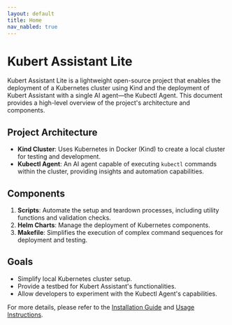 ```yaml
---
layout: default
title: Home
nav_nabled: true
---
```


# Kubert Assistant Lite

Kubert Assistant Lite is a lightweight open-source project that enables the deployment of a Kubernetes cluster using Kind and the deployment of Kubert Assistant with a single AI agent—the Kubectl Agent. This document provides a high-level overview of the project's architecture and components.

## Project Architecture

- **Kind Cluster**: Uses Kubernetes in Docker (Kind) to create a local cluster for testing and development.
- **Kubectl Agent**: An AI agent capable of executing `kubectl` commands within the cluster, providing insights and automation capabilities.

## Components

1. **Scripts**: Automate the setup and teardown processes, including utility functions and validation checks.
2. **Helm Charts**: Manage the deployment of Kubernetes components.
3. **Makefile**: Simplifies the execution of complex command sequences for deployment and testing.

## Goals

- Simplify local Kubernetes cluster setup.
- Provide a testbed for Kubert Assistant's functionalities.
- Allow developers to experiment with the Kubectl Agent's capabilities.

For more details, please refer to the [Installation Guide](installation.md) and [Usage Instructions](usage.md).